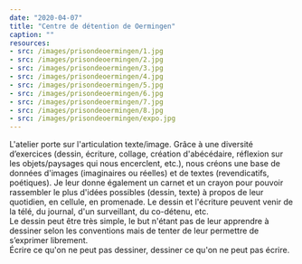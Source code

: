 ```yaml
---
date: "2020-04-07"
title: "Centre de détention de Oermingen"
caption: ""
resources:
- src: /images/prisondeoermingen/1.jpg
- src: /images/prisondeoermingen/2.jpg
- src: /images/prisondeoermingen/3.jpg
- src: /images/prisondeoermingen/4.jpg
- src: /images/prisondeoermingen/5.jpg
- src: /images/prisondeoermingen/6.jpg
- src: /images/prisondeoermingen/7.jpg
- src: /images/prisondeoermingen/8.jpg
- src: /images/prisondeoermingen/expo.jpg
---
```

<p class="text">
    L'atelier porte sur l'articulation texte/image. Grâce à
    une diversité d’exercices (dessin, écriture, collage, création
    d'abécédaire, réflexion sur les objets/paysages qui nous
    encerclent, etc.), nous créons une base de données d'images
    (imaginaires ou réelles) et de textes (revendicatifs, poétiques).
    Je leur donne également un carnet et un crayon pour pouvoir
    rassembler le plus d'idées possibles (dessin, texte) à propos
    de leur quotidien, en cellule, en promenade. Le dessin et l'écriture
    peuvent venir de la télé, du journal, d'un surveillant, du
    co-détenu, etc.
    <br/>
    Le dessin peut être très simple, le but n'étant
    pas de leur apprendre à dessiner selon les conventions
    mais de tenter de leur permettre de s’exprimer librement.
    <br/>
    Écrire ce qu'on ne peut pas dessiner, dessiner ce qu'on
    ne peut pas écrire.
</p>
